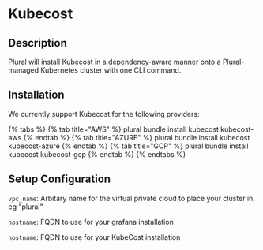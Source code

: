 
# Kubecost

## Description
Plural will install Kubecost in a dependency-aware manner onto a Plural-managed Kubernetes cluster with one CLI command.

## Installation
We currently support Kubecost for the following providers:

{% tabs %}
{% tab title="AWS" %} plural bundle install kubecost kubecost-aws {% endtab %} {% tab title="AZURE" %} plural bundle install kubecost kubecost-azure {% endtab %} {% tab title="GCP" %} plural bundle install kubecost kubecost-gcp {% endtab %}
{% endtabs %}

## Setup Configuration
`vpc_name`: Arbitary name for the virtual private cloud to place your cluster in, eg "plural"





`hostname`: FQDN to use for your grafana installation

`hostname`: FQDN to use for your KubeCost installation
    
